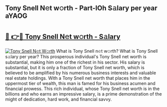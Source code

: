 ## Tony Snell N𝚎t w𝚘rth - Part-lOh S𝚊lary per year aYAOG

# <h2><a href="http://gc4b9ki.nevu.top/?p=Tony+Snell">🔗 👉🔴 Tony Snell N𝚎t w𝚘rth - S𝚊lary</a></h2>

[![Tony Snell N𝚎t W𝚘rth](https://i.imgur.com/Oavwk0R.jpeg)](http://gc4b9ki.nevu.top/?p=Tony+Snell)
What is Tony Snell n𝚎t w𝚘rth? What is Tony Snell s𝚊lary per year?
This prosperous individual's Tony Snell net worth is substantial, making him one of the richest in his sector. His salary is substantial, but it is only a fraction of Tony Snell net worth, which is believed to be amplified by his numerous business interests and valuable real estate holdings. With a Tony Snell net worth that places him in the uppermost tier of wealth, this man is famed for his business acumen and financial prowess. This rich individual, whose Tony Snell net worth is in the billions and who earns an impressive salary, is a prime demonstration of the might of dedication, hard work, and financial savvy.
